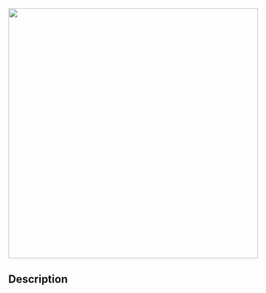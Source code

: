 <img width="500px" src="https://github.com/luaywadie/AmAlgorithms/blob/master/assets/V2.png" />

## Description
